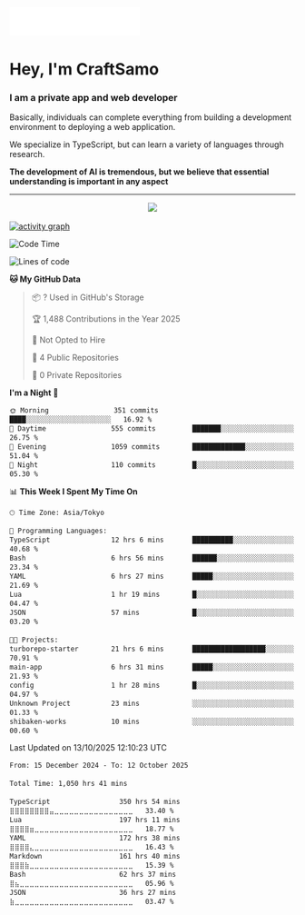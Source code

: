 <img src="images/header.svg"></img>

# Hey, I'm CraftSamo

### I am a private app and web developer

Basically, individuals can complete everything from building a development
environment to deploying a web application.

We specialize in TypeScript, but can learn a variety of languages through
research.

**The development of AI is tremendous, but we believe that essential
understanding is important in any aspect**

---

<p align="center">
  <img alig src="https://github-profile-trophy.vercel.app/?username=craftsamo&theme=onedark&column=-1" />
</p>

[![activity graph](https://github-readme-activity-graph.vercel.app/graph?username=craftsamo&theme=github-dark-dimmed&custom_title=Guilyx%20Activity%20Graph&hide_border=true)](https://github.com/ashutosh00710/github-readme-activity-graph)

<!--START_SECTION:waka-->
![Code Time](http://img.shields.io/badge/Code%20Time-1%2C049%20hrs%2023%20mins-blue)

![Lines of code](https://img.shields.io/badge/From%20Hello%20World%20I%27ve%20Written-600.7%20thousand%20lines%20of%20code-blue)

**🐱 My GitHub Data** 

> 📦 ? Used in GitHub's Storage 
 > 
> 🏆 1,488 Contributions in the Year 2025
 > 
> 🚫 Not Opted to Hire
 > 
> 📜 4 Public Repositories 
 > 
> 🔑 0 Private Repositories 
 > 
**I'm a Night 🦉** 

```text
🌞 Morning                351 commits         ████░░░░░░░░░░░░░░░░░░░░░   16.92 % 
🌆 Daytime                555 commits         ███████░░░░░░░░░░░░░░░░░░   26.75 % 
🌃 Evening                1059 commits        █████████████░░░░░░░░░░░░   51.04 % 
🌙 Night                  110 commits         █░░░░░░░░░░░░░░░░░░░░░░░░   05.30 % 
```


📊 **This Week I Spent My Time On** 

```text
🕑︎ Time Zone: Asia/Tokyo

💬 Programming Languages: 
TypeScript               12 hrs 6 mins       ██████████░░░░░░░░░░░░░░░   40.68 % 
Bash                     6 hrs 56 mins       ██████░░░░░░░░░░░░░░░░░░░   23.34 % 
YAML                     6 hrs 27 mins       █████░░░░░░░░░░░░░░░░░░░░   21.69 % 
Lua                      1 hr 19 mins        █░░░░░░░░░░░░░░░░░░░░░░░░   04.47 % 
JSON                     57 mins             █░░░░░░░░░░░░░░░░░░░░░░░░   03.20 % 

🐱‍💻 Projects: 
turborepo-starter        21 hrs 6 mins       ██████████████████░░░░░░░   70.91 % 
main-app                 6 hrs 31 mins       █████░░░░░░░░░░░░░░░░░░░░   21.93 % 
config                   1 hr 28 mins        █░░░░░░░░░░░░░░░░░░░░░░░░   04.97 % 
Unknown Project          23 mins             ░░░░░░░░░░░░░░░░░░░░░░░░░   01.33 % 
shibaken-works           10 mins             ░░░░░░░░░░░░░░░░░░░░░░░░░   00.60 % 
```


 Last Updated on 13/10/2025 12:10:23 UTC
<!--END_SECTION:waka-->

<!--START_SECTION:waka-simple-->

```text
From: 15 December 2024 - To: 12 October 2025

Total Time: 1,050 hrs 41 mins

TypeScript                 350 hrs 54 mins ⣿⣿⣿⣿⣿⣿⣿⣿⣤⣀⣀⣀⣀⣀⣀⣀⣀⣀⣀⣀⣀⣀⣀⣀⣀   33.40 %
Lua                        197 hrs 11 mins ⣿⣿⣿⣿⣶⣀⣀⣀⣀⣀⣀⣀⣀⣀⣀⣀⣀⣀⣀⣀⣀⣀⣀⣀⣀   18.77 %
YAML                       172 hrs 38 mins ⣿⣿⣿⣿⣄⣀⣀⣀⣀⣀⣀⣀⣀⣀⣀⣀⣀⣀⣀⣀⣀⣀⣀⣀⣀   16.43 %
Markdown                   161 hrs 40 mins ⣿⣿⣿⣷⣀⣀⣀⣀⣀⣀⣀⣀⣀⣀⣀⣀⣀⣀⣀⣀⣀⣀⣀⣀⣀   15.39 %
Bash                       62 hrs 37 mins  ⣿⣦⣀⣀⣀⣀⣀⣀⣀⣀⣀⣀⣀⣀⣀⣀⣀⣀⣀⣀⣀⣀⣀⣀⣀   05.96 %
JSON                       36 hrs 27 mins  ⣷⣀⣀⣀⣀⣀⣀⣀⣀⣀⣀⣀⣀⣀⣀⣀⣀⣀⣀⣀⣀⣀⣀⣀⣀   03.47 %
```

<!--END_SECTION:waka-simple-->
